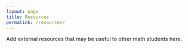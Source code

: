 ```yaml
---
layout: page
title: Resources 
permalink: /resources/
---
```


Add external resources that may be useful to other math students here. 


